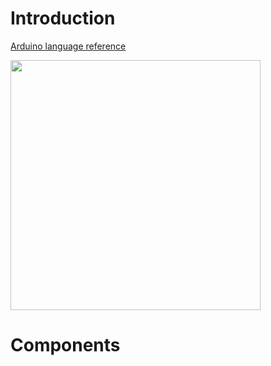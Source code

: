 # Introduction

[Arduino language reference](https://www.arduino.cc/reference/en/)

<img src="https://user-images.githubusercontent.com/5618092/208609932-51a80085-1f31-4d6c-bc4d-503f86b3b13f.png" width="400"  />

# Components

